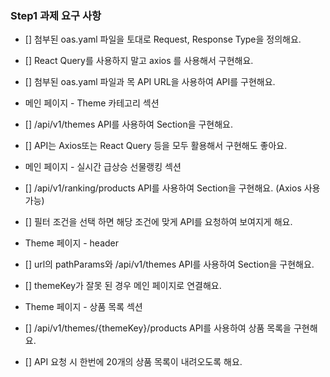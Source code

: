 ### Step1 과제 요구 사항

- [] 첨부된 oas.yaml 파일을 토대로 Request, Response Type을 정의해요.

- [] React Query를 사용하지 말고 axios 를 사용해서 구현해요.

- [] 첨부된 oas.yaml 파일과 목 API URL을 사용하여 API를 구현해요.

+ 메인 페이지 - Theme 카테고리 섹션

- [] /api/v1/themes API를 사용하여 Section을 구현해요.

- [] API는 Axios또는 React Query 등을 모두 활용해서 구현해도 좋아요.

+ 메인 페이지 - 실시간 급상승 선물랭킹 섹션

- [] /api/v1/ranking/products API를 사용하여 Section을 구현해요. (Axios 사용 가능)

- [] 필터 조건을 선택 하면 해당 조건에 맞게 API를 요청하여 보여지게 해요.

+ Theme 페이지 - header

- [] url의 pathParams와 /api/v1/themes API를 사용하여 Section을 구현해요.

- [] themeKey가 잘못 된 경우 메인 페이지로 연결해요.

+ Theme 페이지 - 상품 목록 섹션

- [] /api/v1/themes/{themeKey}/products API를 사용하여 상품 목록을 구현해요.

- [] API 요청 시 한번에 20개의 상품 목록이 내려오도록 해요.
